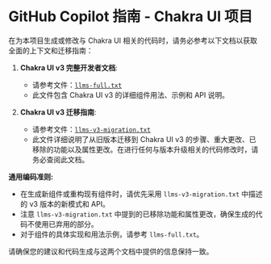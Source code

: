 
# GitHub Copilot 指南 - Chakra UI 项目

在为本项目生成或修改与 Chakra UI 相关的代码时，请务必参考以下文档以获取全面的上下文和迁移指南：

1.  **Chakra UI v3 完整开发者文档**:
    *   请参考文件：[`llms-full.txt`](./llms-full.txt)
    *   此文件包含 Chakra UI v3 的详细组件用法、示例和 API 说明。

2.  **Chakra UI v3 迁移指南**:
    *   请参考文件：[`llms-v3-migration.txt`](./llms-v3-migration.txt)
    *   此文件详细说明了从旧版本迁移到 Chakra UI v3 的步骤、重大更改、已移除的功能以及属性更改。在进行任何与版本升级相关的代码修改时，请务必查阅此文档。

**通用编码准则:**

*   在生成新组件或重构现有组件时，请优先采用 `llms-v3-migration.txt` 中描述的 v3 版本的新模式和 API。
*   注意 `llms-v3-migration.txt` 中提到的已移除功能和属性更改，确保生成的代码不使用已弃用的部分。
*   对于组件的具体实现和用法示例，请参考 `llms-full.txt`。

请确保您的建议和代码生成与这两个文档中提供的信息保持一致。

